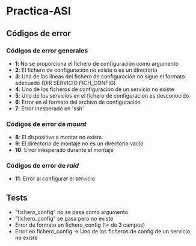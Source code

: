 # Practica-ASI

## Códigos de error
### Códigos de error generales
- **1**: No se proporciona el fichero de configuración como argumento
- **2**: El fichero de configuración no existe o es un directorio
- **3**: Una de las líneas del fichero de configuración no sigue el formato adecuado (DIR SERVICIO FICH_CONFIG)
- **4**: Uno de los ficheros de configuración de un servicio no existe
- **5**: Uno de los servicios en el fichero de configuracion es desconocido
- **6**: Error en el formato del archivo de configuración
- **7**: Error inesperado en 'ssh'

### Códigos de error de *mount*
- **8**: El dispositivo a montar no existe.
- **9**: El directorio de montaje no es un directorio vacío
- **10**: Error inesperado durante el montaje

### Códigos de error de *raid*
- **11**: Error al configurar el servicio

## Tests
- "fichero_config" no se pasa como argumento
- "fichero_config" se pasa pero no existe
- Error de formato en fichero_config (!= de 3 campos)
- Error en fichero_config -> Uno de los ficheros de config de un servicio no existe
